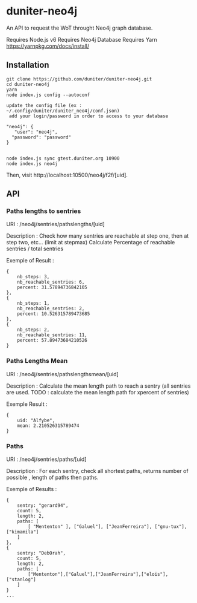 # duniter-neo4j

An API to request the WoT throught Neo4j graph database.

Requires Node.js v6
Requires Neo4j Database
Requires Yarn
https://yarnpkg.com/docs/install/

## Installation


    git clone https://github.com/duniter/duniter-neo4j.git
    cd duniter-neo4j
    yarn
    node index.js config --autoconf

    update the config file (ex : ~/.config/duniter/duniter_neo4j/conf.json)
     add your login/password in order to access to your database

    "neo4j": {
	   "user": "neo4j",
	  "password": "password"
	}


    node index.js sync gtest.duniter.org 10900
    node index.js neo4j

Then, visit http://localhost:10500/neo4j/f2f/[uid].


## API


### Paths lengths to sentries

URI : /neo4j/sentries/pathslengths/[uid]

Description : Check how many sentries are reachable at step one, then at step two, etc... (limit at stepmax)
Calculate Percentage of reachable sentries / total sentries


Exemple of Result :

    {
        nb_steps: 3,
        nb_reachable_sentries: 6,
        percent: 31.57894736842105
    },
    {
        nb_steps: 1,
        nb_reachable_sentries: 2,
        percent: 10.526315789473685
    },
    {
        nb_steps: 2,
        nb_reachable_sentries: 11,
        percent: 57.89473684210526
    }


### Paths Lengths Mean

URI : /neo4j/sentries/pathslengthsmean/[uid]

Description : Calculate the mean length path to reach a sentry (all sentries are used. TODO : calculate the mean length path for xpercent of sentries)

Exemple Result :

    {
        uid: "Alfybe",
        mean: 2.210526315789474
    }

### Paths

URI : /neo4j/sentries/paths/[uid]

Description : For each sentry, check all shortest paths, returns number of possible , length of paths then paths.

Exemple of Results :

    {
        sentry: "gerard94",
        count: 5,
        length: 2,
        paths: [
            [ "Mententon" ], ["Galuel"], ["JeanFerreira"], ["gnu-tux"],["kimamila"]
        ]
    },
    {
        sentry: "DebOrah",
        count: 5,
        length: 2,
        paths: [
            ["Mententon"],["Galuel"],["JeanFerreira"],["elois"],["stanlog"]
        ]
    }
    ...

